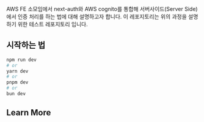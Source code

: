 AWS FE 소모임에서 next-auth와 AWS cognito를 통합해
서버사이드(Server Side)에서 인증 처리를 하는 법에 대해 설명하고자 합니다.
이 레포지토리는 위의 과정을 설명하기 위한 테스트 레포지토리 입니다.

## 시작하는 법

```bash
npm run dev
# or
yarn dev
# or
pnpm dev
# or
bun dev
```

## Learn More
